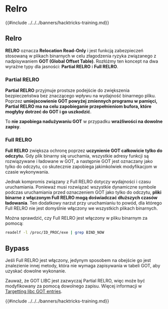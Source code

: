 # Relro

{{#include ../../../banners/hacktricks-training.md}}

## Relro

**RELRO** oznacza **Relocation Read-Only** i jest funkcją zabezpieczeń stosowaną w plikach binarnych w celu złagodzenia ryzyka związanego z nadpisywaniem **GOT (Global Offset Table)**. Rozłóżmy ten koncept na dwa wyraźne typy dla jasności: **Partial RELRO** i **Full RELRO**.

### **Partial RELRO**

**Partial RELRO** przyjmuje prostsze podejście do zwiększenia bezpieczeństwa bez znaczącego wpływu na wydajność binarnego pliku. Poprzez **umiejscowienie GOT powyżej zmiennych programu w pamięci, Partial RELRO ma na celu zapobieganie przepełnieniom bufora, które mogłyby dotrzeć do GOT i go uszkodzić**.&#x20;

To **nie zapobiega nadużywaniu GOT** w przypadku **wrażliwości na dowolne zapisy**.

### **Full RELRO**

**Full RELRO** zwiększa ochronę poprzez **uczynienie GOT całkowicie tylko do odczytu.** Gdy plik binarny się uruchamia, wszystkie adresy funkcji są rozwiązywane i ładowane w GOT, a następnie GOT jest oznaczany jako tylko do odczytu, co skutecznie zapobiega jakimkolwiek modyfikacjom w czasie wykonywania.

Jednak kompromis związany z Full RELRO dotyczy wydajności i czasu uruchamiania. Ponieważ musi rozwiązać wszystkie dynamiczne symbole podczas uruchamiania przed oznaczeniem GOT jako tylko do odczytu, **pliki binarne z włączonym Full RELRO mogą doświadczać dłuższych czasów ładowania**. Ten dodatkowy narzut przy uruchamianiu to powód, dla którego Full RELRO nie jest domyślnie włączony we wszystkich plikach binarnych.

Można sprawdzić, czy Full RELRO jest włączony w pliku binarnym za pomocą:
```bash
readelf -l /proc/ID_PROC/exe | grep BIND_NOW
```
## Bypass

Jeśli Full RELRO jest włączony, jedynym sposobem na obejście go jest znalezienie innej metody, która nie wymaga zapisywania w tabeli GOT, aby uzyskać dowolne wykonanie.

Zauważ, że GOT LIBC jest zazwyczaj Partial RELRO, więc może być modyfikowany za pomocą dowolnego zapisu. Więcej informacji w [Targetting libc GOT entries](https://github.com/nobodyisnobody/docs/blob/main/code.execution.on.last.libc/README.md#1---targetting-libc-got-entries).

{{#include ../../../banners/hacktricks-training.md}}
